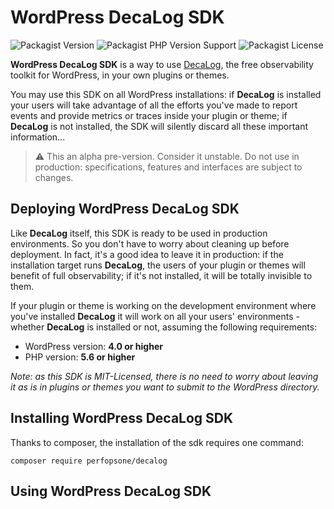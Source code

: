 # WordPress DecaLog SDK
![Packagist Version](https://img.shields.io/packagist/v/perfopsone/decalog?style=flat-square)
![Packagist PHP Version Support](https://img.shields.io/packagist/php-v/perfopsone/decalog?style=flat-square)
![Packagist License](https://img.shields.io/packagist/l/perfopsone/decalog?style=flat-square)

__WordPress DecaLog SDK__ is a way to use [DecaLog](https://github.com/Pierre-Lannoy/wp-decalog), the free observability toolkit for WordPress, in your own plugins or themes.

You may use this SDK on all WordPress installations: if __DecaLog__ is installed your users will take advantage of all the efforts you've made to report events and provide metrics or traces inside your plugin or theme; if __DecaLog__ is not installed, the SDK will silently discard all these important information...

> ⚠️ This an alpha pre-version. Consider it unstable. Do not use in production: specifications, features and interfaces are subject to changes.

## Deploying WordPress DecaLog SDK

Like __DecaLog__ itself, this SDK is ready to be used in production environments. So you don't have to worry about cleaning up before deployment. In fact, it's a good idea to leave it in production: if the installation target runs __DecaLog__, the users of your plugin or themes will benefit of full observability; if it's not installed, it will be totally invisible to them.

If your plugin or theme is working on the development environment where you've installed __DecaLog__ it will work on all your users' environments - whether __DecaLog__ is installed or not, assuming the following requirements:

- WordPress version: __4.0 or higher__
- PHP version: __5.6 or higher__

_Note: as this SDK is MIT-Licensed, there is no need to worry about leaving it as is in plugins or themes you want to submit to the WordPress directory._

## Installing WordPress DecaLog SDK

Thanks to composer, the installation of the sdk requires one command:

`composer require perfopsone/decalog`

## Using WordPress DecaLog SDK